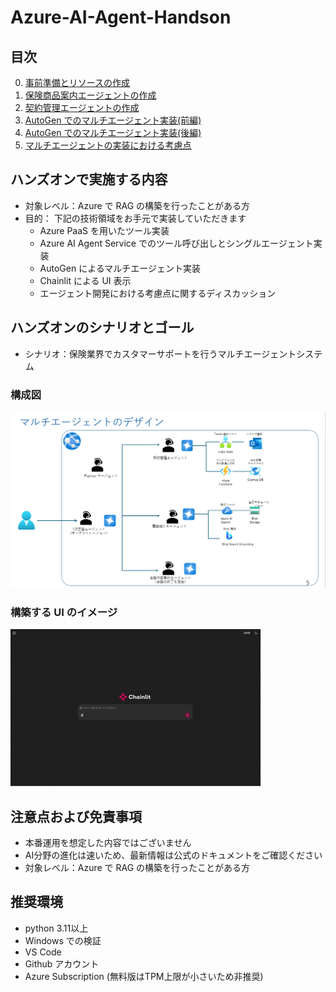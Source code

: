 # Azure-AI-Agent-Handson
## 目次
0. [事前準備とリソースの作成](handson-textbook/ex0.md)
1. [保険商品案内エージェントの作成](handson-textbook/ex1.md)
2. [契約管理エージェントの作成](handson-textbook/ex2.md)
3. [AutoGen でのマルチエージェント実装(前編)](handson-textbook/ex3.md)
4. [AutoGen でのマルチエージェント実装(後編)](handson-textbook/ex4.md)
5. [マルチエージェントの実装における考慮点](handson-textbook/ex5.md)


## ハンズオンで実施する内容
- 対象レベル：Azure で RAG の構築を行ったことがある方
- 目的： 下記の技術領域をお手元で実装していただきます
    - Azure PaaS を用いたツール実装
    - Azure AI Agent Service でのツール呼び出しとシングルエージェント実装
    - AutoGen によるマルチエージェント実装
    - Chainlit による UI 表示
    - エージェント開発における考慮点に関するディスカッション

## ハンズオンのシナリオとゴール
- シナリオ：保険業界でカスタマーサポートを行うマルチエージェントシステム


### 構成図
![alt text](images/image01.png)

### 構築する UI のイメージ
![alt text](images/multiagent.gif)


## 注意点および免責事項
- 本番運用を想定した内容ではございません
- AI分野の進化は速いため、最新情報は公式のドキュメントをご確認ください
- 対象レベル：Azure で RAG の構築を行ったことがある方

## 推奨環境
- python 3.11以上
- Windows での検証
- VS Code
- Github アカウント
- Azure Subscription (無料版はTPM上限が小さいため非推奨)
